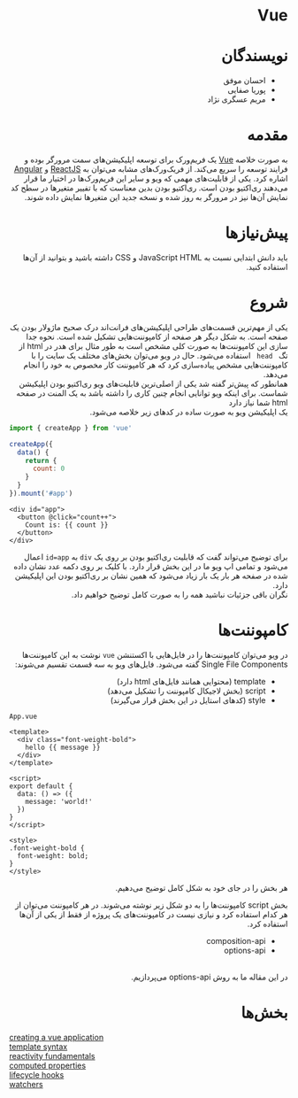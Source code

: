 <div dir="rtl">
<h1>
    Vue
</h1>

# نویسندگان
- احسان موفق
- پوریا صفایی
- مریم عسگری نژاد
<h1>
مقدمه
</h1>
به صورت خلاصه <a href="https://vuejs.org/">Vue</a> یک فریم‌ورک برای توسعه اپلیکیشن‌های سمت مرورگر بوده و 
فرایند توسعه را سریع می‌کند.
از فریک‌ورک‌های مشابه می‌توان به <a href="https://reactjs.org/">ReactJS</a>
و <a href="https://angular.io/">Angular</a>
اشاره کرد.
یکی از قابلیت‌های مهمی که ویو و سایر این فریم‌ورک‌ها در اختیار ما قرار می‌دهند ری‌اکتیو بودن است. ری‌اکتیو بودن بدین معناست
که با تفییر متغیر‌ها در سطح کد نمایش آن‌ها نیز در مرورگر به روز شده و نسخه جدید
این متغیر‌ها نمایش داده شوند.

<h1>
پیش‌نیاز‌ها
</h1>
باید دانش ابتدایی نسبت به JavaScript HTML و CSS داشته باشید و بتوانید از آن‌ها استفاده کنید.

<h1>
شروع
</h1>
یکی از مهم‌ترین قسمت‌های طراحی اپلیکیشن‌های فرانت‌اند درک صحیح ماژولار بودن یک صفحه است. به شکل دیگر هر صفحه از
کامپوننت‌هایی تشکیل شده است. نحوه جدا سازی این کامپوننت‌ها به صورت کلی مشخص است به طور مثال برای هدر در html از تگ 
<code> head </code>
استفاده می‌شود.
حال در ویو می‌توان بخش‌های مختلف یک سایت را با کامپوننت‌هایی مشخص پیاده‌سازی کرد که هر کامپوننت کار مخصوص به 
خود را انجام می‌دهد.
<br>
همانطور که پیش‌تر گفته شد یکی از اصلی‌ترین قابلیت‌های ویو ری‌اکتیو بودن اپلیکیشن شماست. برای اینکه ویو توانایی انجام چنین کاری را داشته باشد
به یک المنت در صفحه html شما نیاز دارد
<br>
یک اپلیکیشن ویو به صورت ساده در کد‌های زیر خلاصه می‌شود.

<div dir="ltr">

```javascript
import { createApp } from 'vue'

createApp({
  data() {
    return {
      count: 0
    }
  }
}).mount('#app')
```


```vue
<div id="app">
  <button @click="count++">
    Count is: {{ count }}
  </button>
</div>
```
</div>
برای توضیح می‌تواند گفت که قابلیت ری‌اکتیو بودن بر روی یک <code>div</code>
به 
<code>id=app</code>
اعمال می‌شود و تمامی اپ ویو ما در این بخش قرار دارد.
با کلیک بر روی دکمه عدد نشان داده شده در صفحه هر بار یک بار زیاد می‌شود 
که همین نشان بر ری‌اکتیو بودن این اپلیکیشن دارد.
<br>
نگران باقی جزئیات نباشید همه را به صورت کامل توضیح خواهیم داد.
<br>

<h1>
کامپوننت‌ها
</h1>
در ویو می‌توان کامپوننت‌ها را در فایل‌هایی با اکستنشن 
<code>vue</code>
نوشت به این کامپوننت‌ها
Single File Components گفته می‌شود.
فایل‌های ویو به سه قسمت تقسیم می‌شوند:

- template (محتوایی همانند فایل‌های html دارد)
- script (بخش لاجیکال کامپوننت را تشکیل می‌دهد)
- style (کد‌های استایل در این بخش قرار می‌گیرند)

<div dir="ltr">
<code>App.vue</code>


```vue
<template>
  <div class="font-weight-bold">
    hello {{ message }}
  </div>
</template>

<script>
export default {
  data: () => ({
    message: 'world!' 
  })
}
</script>

<style>
.font-weight-bold {
  font-weight: bold;
}
</style>
```
</div>


هر بخش را در جای خود به شکل کامل توضیح می‌دهیم.

بخش script کامپوننت‌ها را به دو شکل زیر نوشته می‌شوند.
در هر کامپوننت می‌توان از هر کدام استفاده کرد و نیازی نیست در کامپوننت‌های یک پروژه از فقط از یکی از آن‌ها استفاده کرد.
- composition-api
- options-api
<br>
در این مقاله ما به روش options-api
می‌پردازیم.

<h1>
بخش‌ها
</h1>

<div dir="ltr">

[creating a vue application](createApp.md)  
[template syntax](templateSyntax.md)  
[reactivity fundamentals](reactivityFundamentals.md)  
[computed properties](reactivityFundamentals.md)  
[lifecycle hooks](lifecycleHooks.md)  
[watchers](watchers.md)  

</div>

</div> 
